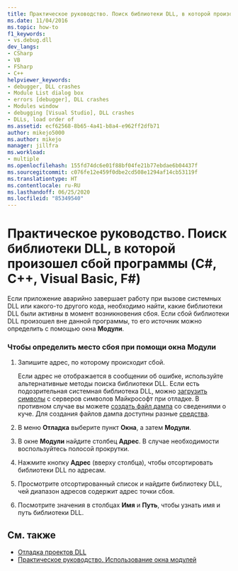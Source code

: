 ```yaml
---
title: Практическое руководство. Поиск библиотеки DLL, в которой произошел сбой программы | Документация Майкрософт
ms.date: 11/04/2016
ms.topic: how-to
f1_keywords:
- vs.debug.dll
dev_langs:
- CSharp
- VB
- FSharp
- C++
helpviewer_keywords:
- debugger, DLL crashes
- Module List dialog box
- errors [debugger], DLL crashes
- Modules window
- debugging [Visual Studio], DLL crashes
- DLLs, load order of
ms.assetid: ecf62568-8b65-4a41-b8a4-e962ff2dfb71
author: mikejo5000
ms.author: mikejo
manager: jillfra
ms.workload:
- multiple
ms.openlocfilehash: 155fd74dc6e01f88bf04fe21b77ebdae6b04437f
ms.sourcegitcommit: c076fe12e459f0dbe2cd508e1294af14cb53119f
ms.translationtype: HT
ms.contentlocale: ru-RU
ms.lasthandoff: 06/25/2020
ms.locfileid: "85349540"
---
```

# <a name="how-to-find-which-dll-your-program-crashed-in-c-c-visual-basic-f"></a>Практическое руководство. Поиск библиотеки DLL, в которой произошел сбой программы (C#, C++, Visual Basic, F#)

 Если приложение аварийно завершает работу при вызове системных DLL или какого-то другого кода, необходимо найти, какие библиотеки DLL были активны в момент возникновения сбоя. Если сбой библиотеки DLL произошел вне данной программы, то его источник можно определить с помощью окна **Модули**.

### <a name="to-find-where-a-crash-occurred-using-the-modules-window"></a>Чтобы определить место сбоя при помощи окна Модули

1. Запишите адрес, по которому происходит сбой.

    Если адрес не отображается в сообщении об ошибке, используйте альтернативные методы поиска библиотеки DLL. Если есть подозрительная системная библиотека DLL, можно [загрузить символы](../debugger/specify-symbol-dot-pdb-and-source-files-in-the-visual-studio-debugger.md) с серверов символов Майкрософт при отладке. В противном случае вы можете [создать файл дампа](../debugger/using-dump-files.md) со сведениями о куче. Для создания файлов дампа доступны разные [средства](https://blogs.msdn.microsoft.com/andrehal/2009/12/31/what-is-a-dump-and-how-do-i-create-one/).

2. В меню **Отладка** выберите пункт **Окна**, а затем **Модули**.

3. В окне **Модули** найдите столбец **Адрес**. В случае необходимости воспользуйтесь полосой прокрутки.

4. Нажмите кнопку **Адрес** (вверху столбца), чтобы отсортировать библиотеки DLL по адресам.

5. Просмотрите отсортированный список и найдите библиотеку DLL, чей диапазон адресов содержит адрес точки сбоя.

6. Посмотрите значения в столбцах **Имя** и **Путь**, чтобы узнать имя и путь библиотеки DLL.

## <a name="see-also"></a>См. также
- [Отладка проектов DLL](../debugger/debugging-dll-projects.md)
- [Практическое руководство. Использование окна модулей](../debugger/how-to-use-the-modules-window.md)